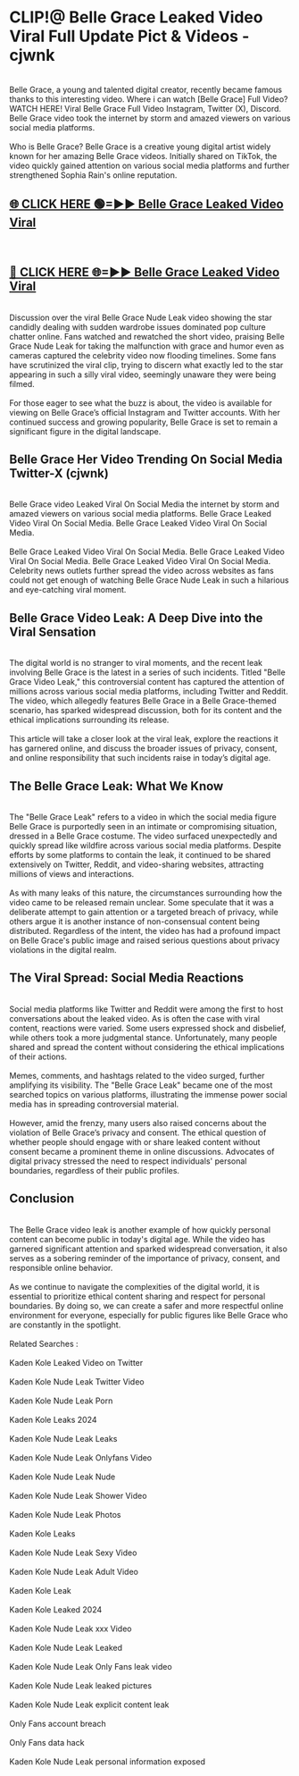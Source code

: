 # CLIP!@ Belle Grace Leaked Video Viral Full Update Pict & Videos - cjwnk
<br>
Belle Grace, a young and talented digital creator, recently became famous thanks to this interesting video. Where i can watch [Belle Grace] Full Video? WATCH HERE! Viral Belle Grace Full Video Instagram, Twitter (X), Discord. Belle Grace video took the internet by storm and amazed viewers on various social media platforms.
<br><br>
Who is Belle Grace? Belle Grace is a creative young digital artist widely known for her amazing Belle Grace videos. Initially shared on TikTok, the video quickly gained attention on various social media platforms and further strengthened Sophia Rain's online reputation.
<br>
<h2><a href="https://bestclip.site?title=Belle_Grace">🌐 CLICK HERE 🟢=►► Belle Grace Leaked Video Viral</a></h2>
<br>
<h2><a href="https://bestclip.site?title=Belle_Grace">🔴 CLICK HERE 🌐=►► Belle Grace Leaked Video Viral</a></h2>
<br>
Discussion over the viral Belle Grace Nude Leak video showing the star candidly dealing with sudden wardrobe issues dominated pop culture chatter online. Fans watched and rewatched the short video, praising Belle Grace Nude Leak for taking the malfunction with grace and humor even as cameras captured the celebrity video now flooding timelines. Some fans have scrutinized the viral clip, trying to discern what exactly led to the star appearing in such a silly viral video, seemingly unaware they were being filmed.
<br><br>
For those eager to see what the buzz is about, the video is available for viewing on Belle Grace’s official Instagram and Twitter accounts. With her continued success and growing popularity, Belle Grace is set to remain a significant figure in the digital landscape.
<br>
<h2>Belle Grace Her Video Trending On Social Media Twitter-X (cjwnk)</h2>
<br>
Belle Grace video Leaked Viral On Social Media the internet by storm and amazed viewers on various social media platforms. Belle Grace Leaked Video Viral On Social Media. Belle Grace Leaked Video Viral On Social Media.
<br><br>
Belle Grace Leaked Video Viral On Social Media. Belle Grace Leaked Video Viral On Social Media. Belle Grace Leaked Video Viral On Social Media. Celebrity news outlets further spread the video across websites as fans could not get enough of watching Belle Grace Nude Leak in such a hilarious and eye-catching viral moment.
<br>
<h2>Belle Grace Video Leak: A Deep Dive into the Viral Sensation</h2>
<br>
The digital world is no stranger to viral moments, and the recent leak involving Belle Grace is the latest in a series of such incidents. Titled "Belle Grace Video Leak," this controversial content has captured the attention of millions across various social media platforms, including Twitter and Reddit. The video, which allegedly features Belle Grace in a Belle Grace-themed scenario, has sparked widespread discussion, both for its content and the ethical implications surrounding its release.
<br><br>
This article will take a closer look at the viral leak, explore the reactions it has garnered online, and discuss the broader issues of privacy, consent, and online responsibility that such incidents raise in today’s digital age.
<br>
<h2>The Belle Grace Leak: What We Know</h2>
<br>
The "Belle Grace Leak" refers to a video in which the social media figure Belle Grace is purportedly seen in an intimate or compromising situation, dressed in a Belle Grace costume. The video surfaced unexpectedly and quickly spread like wildfire across various social media platforms. Despite efforts by some platforms to contain the leak, it continued to be shared extensively on Twitter, Reddit, and video-sharing websites, attracting millions of views and interactions.
<br><br>
As with many leaks of this nature, the circumstances surrounding how the video came to be released remain unclear. Some speculate that it was a deliberate attempt to gain attention or a targeted breach of privacy, while others argue it is another instance of non-consensual content being distributed. Regardless of the intent, the video has had a profound impact on Belle Grace's public image and raised serious questions about privacy violations in the digital realm.
<br>
<h2>The Viral Spread: Social Media Reactions</h2>
<br>
Social media platforms like Twitter and Reddit were among the first to host conversations about the leaked video. As is often the case with viral content, reactions were varied. Some users expressed shock and disbelief, while others took a more judgmental stance. Unfortunately, many people shared and spread the content without considering the ethical implications of their actions.
<br><br>
Memes, comments, and hashtags related to the video surged, further amplifying its visibility. The "Belle Grace Leak" became one of the most searched topics on various platforms, illustrating the immense power social media has in spreading controversial material.
<br><br>
However, amid the frenzy, many users also raised concerns about the violation of Belle Grace’s privacy and consent. The ethical question of whether people should engage with or share leaked content without consent became a prominent theme in online discussions. Advocates of digital privacy stressed the need to respect individuals' personal boundaries, regardless of their public profiles.
<br>
<h2>Conclusion</h2>
<br>
The Belle Grace video leak is another example of how quickly personal content can become public in today's digital age. While the video has garnered significant attention and sparked widespread conversation, it also serves as a sobering reminder of the importance of privacy, consent, and responsible online behavior.
<br><br>
As we continue to navigate the complexities of the digital world, it is essential to prioritize ethical content sharing and respect for personal boundaries. By doing so, we can create a safer and more respectful online environment for everyone, especially for public figures like Belle Grace who are constantly in the spotlight.
<br><br>
Related Searches :
<br><br>
Kaden Kole Leaked Video on Twitter
<br><br>
Kaden Kole Nude Leak Twitter Video
<br><br>
Kaden Kole Nude Leak Porn
<br><br>
Kaden Kole Leaks 2024
<br><br>
Kaden Kole Nude Leak Leaks
<br><br>
Kaden Kole Nude Leak Onlyfans Video
<br><br>
Kaden Kole Nude Leak Nude
<br><br>
Kaden Kole Nude Leak Shower Video
<br><br>
Kaden Kole Nude Leak Photos
<br><br>
Kaden Kole Leaks
<br><br>
Kaden Kole Nude Leak Sexy Video
<br><br>
Kaden Kole Nude Leak Adult Video
<br><br>
Kaden Kole Leak
<br><br>
Kaden Kole Leaked 2024
<br><br>
Kaden Kole Nude Leak xxx Video
<br><br>
Kaden Kole Nude Leak Leaked
<br><br>
Kaden Kole Nude Leak Only Fans leak video
<br><br>
Kaden Kole Nude Leak leaked pictures
<br><br>
Kaden Kole Nude Leak explicit content leak
<br><br>
Only Fans account breach
<br><br>
Only Fans data hack
<br><br>
Kaden Kole Nude Leak personal information exposed